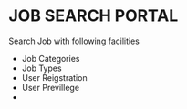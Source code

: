 # JOB SEARCH PORTAL
Search Job with following facilities
 - Job Categories
 - Job Types
 - User Reigstration
 - User Previllege
 - 
